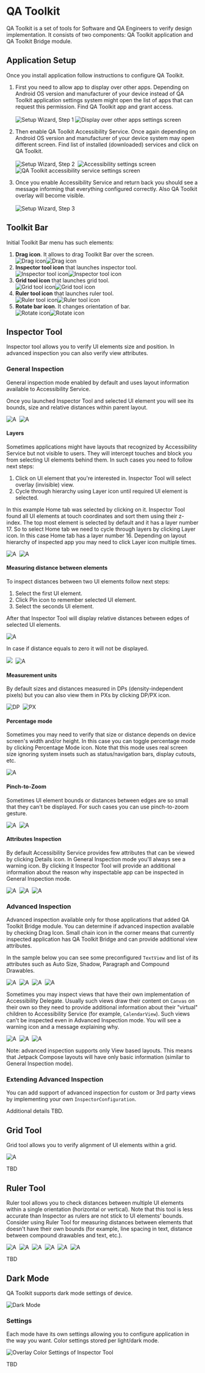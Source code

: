 # QA Toolkit

QA Toolkit is a set of tools for Software and QA Engineers to verify
design implementation. It consists of two components: QA Toolkit
application and QA Toolkit Bridge module.

## Application Setup

Once you install application follow instructions to configure QA Toolkit.

1. First you need to allow app to display over other apps. Depending on
Android OS version and manufacturer of your device instead of QA Toolkit
application settings system might open the list of apps that can request
this permission. Find QA Toolkit app and grant access.  
&nbsp;  
![Setup Wizard, Step 1](/readme/setup_step_1_1.png)&nbsp;![Display over other apps settings screen](/readme/setup_step_1_2.png)

2. Then enable QA Toolkit Accessibility Service. Once again depending on
Android OS version and manufacturer of your device system may open
different screen. Find list of installed (downloaded) services and
click on QA Toolkit.  
&nbsp;  
![Setup Wizard, Step 2](/readme/setup_step_2_1.png)&nbsp;
![Accessibility settings screen](/readme/setup_step_2_2.png)&nbsp;
![QA Toolkit accessibility service settings screen](/readme/setup_step_2_3.png)

3. Once you enable Accessibility Service and return back you should
see a message informing that everything configured correctly. Also
QA Toolkit overlay will become visible.  
&nbsp;  
![Setup Wizard, Step 3](/readme/setup_step_3_1.png)

## Toolkit Bar

Initial Toolkit Bar menu has such elements:

1. **Drag icon**. It allows to drag Toolkit Bar over the screen.  
![Drag icon](/readme/overlay_drag_light.png#gh-light-mode-only)![Drag icon](/readme/overlay_drag_dark.png)
2. **Inspector tool icon** that launches inspector tool.  
![Inspector tool icon](/readme/overlay_inspector_light.png#gh-light-mode-only)![Inspector tool icon](/readme/overlay_inspector_dark.png#gh-dark-mode-only)
3. **Grid tool icon** that launches grid tool.  
![Grid tool icon](/readme/overlay_grid_light.png#gh-light-mode-only)![Grid tool icon](/readme/overlay_grid_dark.png#gh-dark-mode-only)
4. **Ruler tool icon** that launches ruler tool.  
![Ruler tool icon](/readme/overlay_ruler_light.png#gh-light-mode-only)![Ruler tool icon](/readme/overlay_ruler_dark.png#gh-dark-mode-only)
5. **Rotate bar icon**. It changes orientation of bar.  
![Rotate icon](/readme/overlay_rotate_light.png#gh-light-mode-only)![Rotate icon](/readme/overlay_rotate_dark.png#gh-dark-mode-only)

## Inspector Tool

Inspector tool allows you to verify UI elements size and position.
In advanced inspection you can also verify view attributes.

### General Inspection

General inspection mode enabled by default and uses layout
information available to Accessibility Service.

Once you launched Inspector Tool and selected UI element you will see
its bounds, size and relative distances within parent layout.

![A](/readme/inspector_0.png)&nbsp;
![A](/readme/inspector_1.png)

#### Layers
Sometimes applications might have layouts that recognized by
Accessibility Service but not visible to users. They will intercept
touches and block you from selecting UI elements behind them. In such
cases you need to follow next steps:
1. Click on UI element that you're interested in. Inspector Tool will
select overlay (invisible) view.
2. Cycle through hierarchy using Layer icon until required UI element
is selected.

In this example Home tab was selected by clicking on it. Inspector Tool
found all UI elements at touch coordinates and sort them using their
z-index. The top most element is selected by default and it has a layer
number 17. So to select Home tab we need to cycle through layers by
clicking Layer icon. In this case Home tab has a layer number 16.
Depending on layout hierarchy of inspected app you may need to click
Layer icon multiple times.

![A](/readme/inspector_1.png)&nbsp;
![A](/readme/inspector_2.png)

#### Measuring distance between elements

To inspect distances between two UI elements follow next steps:
1. Select the first UI element.
2. Click Pin icon to remember selected UI element.
3. Select the seconds UI element.

After that Inspector Tool will display relative distances between edges
of selected UI elements.

![A](/readme/inspector_3.png)

In case if distance equals to zero it will not be displayed.

![](/readme/inspector_10.png)&nbsp;
![A](/readme/inspector_11.png)

#### Measurement units

By default sizes and distances measured in DPs (density-independent pixels)
but you can also view them in PXs by clicking DP/PX icon.

![DP](/readme/inspector_3.png)&nbsp;
![PX](/readme/inspector_4.png)

#### Percentage mode

Sometimes you may need to verify that size or distance depends on
device screen's width and/or height. In this case you can toggle
percentage mode by clicking Percentage Mode icon. Note that this mode
uses real screen size ignoring system insets such as status/navigation
bars, display cutouts, etc.

![A](/readme/inspector_5.png)

#### Pinch-to-Zoom

Sometimes UI element bounds or distances between edges are so small
that they can't be displayed. For such cases you can use pinch-to-zoom
gesture.

![A](/readme/inspector_5.png)&nbsp;
![A](/readme/inspector_6.png)

#### Attributes Inspection

By default Accessibility Service provides few attributes that can be
viewed by clicking Details icon. In General Inspection mode you'll
always see a warning icon. By clicking it Inspector Tool will provide
an additional information about the reason why inspectable app can be
inspected in General Inspection mode.

![A](/readme/inspector_7.png)&nbsp;
![A](/readme/inspector_9.png)&nbsp;
![A](/readme/inspector_8.png)

### Advanced Inspection

Advanced inspection available only for those applications that added
QA Toolkit Bridge module. You can determine if advanced inspection
available by checking Drag Icon. Small chain icon in the corner means
that currently inspected application has QA Toolkit Bridge and can
provide additional view attributes.

In the sample below you can see some preconfigured `TextView` and list
of its attributes such as Auto Size, Shadow, Paragraph and Compound
Drawables.

![A](/readme/inspector_advanced_4.png)&nbsp;
![A](/readme/inspector_advanced_5.png)&nbsp;
![A](/readme/inspector_advanced_6.png)&nbsp;
![A](/readme/inspector_advanced_7.png)&nbsp;

Sometimes you may inspect views that have their own implementation of
Accessibility Delegate. Usually such views draw their content on `Canvas`
on their own so they need to provide additional information about
their "virtual" children to Accessibility Service
(for example, `CalendarView`). Such views can't be inspected even in
Advanced Inspection mode. You will see a warning icon and a message
explaining why.

![A](/readme/inspector_advanced_1.png)&nbsp;
![A](/readme/inspector_advanced_3.png)&nbsp;
![A](/readme/inspector_advanced_2.png)&nbsp;

Note: advanced inspection supports only View based layouts.
This means that Jetpack Compose layouts will have only basic information
(similar to General Inspection mode).

### Extending Advanced Inspection

You can add support of advanced inspection for custom or 3rd party views
by implementing your own `InspectorConfiguration`.

Additional details TBD.

## Grid Tool

Grid tool allows you to verify alignment of UI elements within a grid.

![A](/readme/grid_1.png)

TBD

## Ruler Tool

Ruler tool allows you to check distances between multiple UI elements
within a single orientation (horizontal or vertical). Note that this
tool is less accurate than Inspector as rulers are not stick to UI
elements' bounds. Consider using Ruler Tool for measuring distances
between elements that doesn't have their own bounds (for example, line
spacing in text, distance between compound drawables and text, etc.).

![A](/readme/ruler_1.png)&nbsp;
![A](/readme/ruler_2.png)&nbsp;
![A](/readme/ruler_3.png)&nbsp;
![A](/readme/ruler_4.png)&nbsp;
![A](/readme/ruler_5.png)&nbsp;
![A](/readme/ruler_6.png)

TBD

## Dark Mode

QA Toolkit supports dark mode settings of device.

![Dark Mode](/readme/dark_mode.png)

### Settings

Each mode have its own settings allowing you to configure application
in the way you want. Color settings stored per light/dark mode.

![Overlay Color Settings of Inspector Tool](/readme/settings.png)

TBD